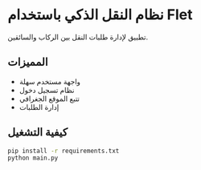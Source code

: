 # نظام النقل الذكي باستخدام Flet

تطبيق لإدارة طلبات النقل بين الركاب والسائقين.

## المميزات
- واجهة مستخدم سهلة
- نظام تسجيل دخول
- تتبع الموقع الجغرافي
- إدارة الطلبات

## كيفية التشغيل
```bash
pip install -r requirements.txt
python main.py
